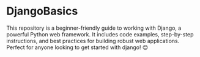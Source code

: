 # DjangoBasics
This repository is a beginner-friendly guide to working with Django, a powerful Python web framework. It includes code examples, step-by-step instructions, and best practices for building robust web applications. Perfect for anyone looking to get started with django! 😊